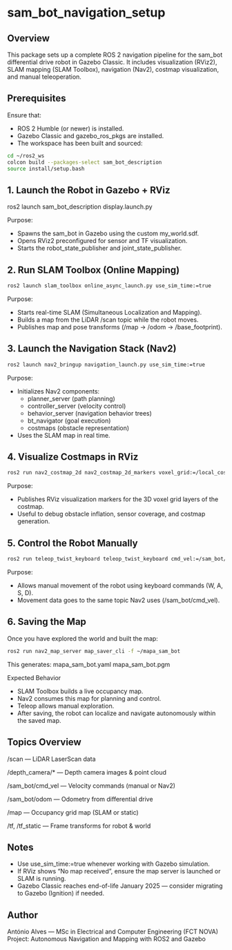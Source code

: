 # sam_bot_navigation_setup

## Overview
This package sets up a complete ROS 2 navigation pipeline for the sam_bot differential drive robot in Gazebo Classic.
It includes visualization (RViz2), SLAM mapping (SLAM Toolbox), navigation (Nav2), costmap visualization, and manual teleoperation.

## Prerequisites
Ensure that:
- ROS 2 Humble (or newer) is installed.
- Gazebo Classic and gazebo_ros_pkgs are installed.
- The workspace has been built and sourced:

```bash
cd ~/ros2_ws
colcon build --packages-select sam_bot_description
source install/setup.bash
````

## 1. Launch the Robot in Gazebo + RViz
ros2 launch sam_bot_description display.launch.py

Purpose:
- Spawns the sam_bot in Gazebo using the custom my_world.sdf.
- Opens RViz2 preconfigured for sensor and TF visualization.
- Starts the robot_state_publisher and joint_state_publisher.

## 2. Run SLAM Toolbox (Online Mapping)

```bash
ros2 launch slam_toolbox online_async_launch.py use_sim_time:=true
````

Purpose:
- Starts real-time SLAM (Simultaneous Localization and Mapping).
- Builds a map from the LiDAR /scan topic while the robot moves.
- Publishes map and pose transforms (/map → /odom → /base_footprint).

## 3. Launch the Navigation Stack (Nav2)

```bash
ros2 launch nav2_bringup navigation_launch.py use_sim_time:=true
````

Purpose:
- Initializes Nav2 components:
  - planner_server (path planning)
  - controller_server (velocity control)
  - behavior_server (navigation behavior trees)
  - bt_navigator (goal execution)
  - costmaps (obstacle representation)
- Uses the SLAM map in real time.

## 4. Visualize Costmaps in RViz

```bash
ros2 run nav2_costmap_2d nav2_costmap_2d_markers voxel_grid:=/local_costmap/voxel_grid visualization_marker:=/my_marker
````

Purpose:
- Publishes RViz visualization markers for the 3D voxel grid layers of the costmap.
- Useful to debug obstacle inflation, sensor coverage, and costmap generation.

## 5. Control the Robot Manually

```bash
ros2 run teleop_twist_keyboard teleop_twist_keyboard cmd_vel:=/sam_bot/cmd_vel
````

Purpose:
- Allows manual movement of the robot using keyboard commands (W, A, S, D).
- Movement data goes to the same topic Nav2 uses (/sam_bot/cmd_vel).

## 6. Saving the Map
Once you have explored the world and built the map:

```bash
ros2 run nav2_map_server map_saver_cli -f ~/mapa_sam_bot
````

This generates:
mapa_sam_bot.yaml
mapa_sam_bot.pgm

Expected Behavior
- SLAM Toolbox builds a live occupancy map.
- Nav2 consumes this map for planning and control.
- Teleop allows manual exploration.
- After saving, the robot can localize and navigate autonomously within the saved map.

## Topics Overview
/scan — LiDAR LaserScan data

/depth_camera/* — Depth camera images & point cloud

/sam_bot/cmd_vel — Velocity commands (manual or Nav2)

/sam_bot/odom — Odometry from differential drive

/map — Occupancy grid map (SLAM or static)

/tf, /tf_static — Frame transforms for robot & world


## Notes
- Use use_sim_time:=true whenever working with Gazebo simulation.
- If RViz shows “No map received”, ensure the map server is launched or SLAM is running.
- Gazebo Classic reaches end-of-life January 2025 — consider migrating to Gazebo (Ignition) if needed.

## Author
António Alves — MSc in Electrical and Computer Engineering (FCT NOVA)
Project: Autonomous Navigation and Mapping with ROS2 and Gazebo
